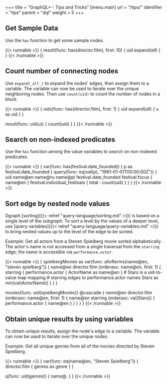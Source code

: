 +++
title = "GraphQL+-: Tips and Tricks"
[menu.main]
  url = "/tips/"
  identifier = "tips"
  parent = "dql"
  weight = 5
+++

## Get Sample Data

Use the `has` function to get some sample nodes.

{{< runnable >}}
{
  result(func: has(director.film), first: 10) {
    uid
    expand(_all_)
  }
}
{{< /runnable >}}


## Count number of connecting nodes

Use `expand(_all_)` to expand the nodes' edges, then assign them to a variable.
The variable can now be used to iterate over the unique neighboring nodes.
Then use `count(uid)` to count the number of nodes in a block.

{{< runnable >}}
{
  uids(func: has(director.film), first: 1) {
    uid
    expand(_all_) { u as uid }
  }

  result(func: uid(u)) {
    count(uid)
  }
}
{{< /runnable >}}

## Search on non-indexed predicates

Use the `has` function among the value variables to search on non-indexed predicates.

{{< runnable >}}
{
  var(func: has(festival.date_founded)) {
    p as festival.date_founded
  }
  query(func: eq(val(p), "1961-01-01T00:00:00Z")) {
      uid
      name@en
      name@ru
      name@pl
      festival.date_founded
      festival.focus { name@en }
      festival.individual_festivals { total : count(uid) }
  }
}
{{< /runnable >}}

## Sort edge by nested node values

Dgraph [sorting]({{< relref "query-language/sorting.md" >}}) is based on a single
level of the subgraph. To sort a level by the values of a deeper level, use
[query variables]({{< relref "query-language/query-variables.md" >}}) to bring
nested values up to the level of the edge to be sorted.

Example: Get all actors from a Steven Spielberg movie sorted alphabetically.
The actor's name is not accessed from a single traversal from the `starring` edge;
the name is accessible via `performance.actor`.

{{< runnable >}}
{
  spielbergMovies as var(func: allofterms(name@en, "steven spielberg")) {
    name@en
    director.film (orderasc: name@en, first: 1) {
      starring {
        performance.actor {
          ActorName as name@en
        }
        # Stars is a uid-to-value map mapping
        # starring edges to performance.actor names
        Stars as min(val(ActorName))
      }
    }
  }

  movies(func: uid(spielbergMovies)) @cascade {
    name@en
    director.film (orderasc: name@en, first: 1) {
      name@en
      starring (orderasc: val(Stars)) {
        performance.actor {
          name@en
        }
      }
    }
  }
}
{{< /runnable >}}

## Obtain unique results by using variables

To obtain unique results, assign the node's edge to a variable.
The variable can now be used to iterate over the unique nodes.

Example: Get all unique genres from all of the movies directed by Steven Spielberg.

{{< runnable >}}
{
  var(func: eq(name@en, "Steven Spielberg")) {
    director.film {
      genres as genre
    }
  }

  q(func: uid(genres)) {
    name@.
  }
}
{{< /runnable >}}
